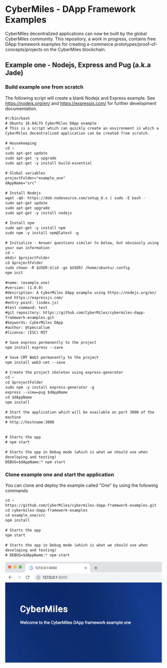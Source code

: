 # CyberMiles - DApp Framework Examples

CyberMiles decentralized applications can now be built by the global CyberMiles community. This repository, a work in progress, contains free DApp framework examples for creating e-commerce prototypes/proof-of-concepts/projects on the CyberMiles blockchain.

## Example one - Nodejs, Express and Pug (a.k.a Jade)

### Build example one from scratch

The following script will create a blank Nodejs and Express example. See https://nodejs.org/en/ and https://expressjs.com/ for further development documentation.

```
#!/bin/bash
# Ubuntu 16.04LTS CyberMiles DApp example
# This is a script which can quickly create an environment in which a CyberMiles decentralized application can be created from scratch.

# Housekeeping
cd ~
sudo apt-get update
sudo apt-get -y upgrade
sudo apt-get -y install build-essential

# Global variables
projectFolder="example_one"
dAppName="src"

# Install Nodejs
wget -qO- https://deb.nodesource.com/setup_8.x | sudo -E bash -
sudo apt-get update
sudo apt-get upgrade
sudo apt-get -y install nodejs

# Install npm
sudo apt-get -y install npm
sudo npm -y install npm@latest -g

# Initialize - Answer questions similar to below, but obviously using your own information
cd ~
mkdir $projectFolder
cd $projectFolder
sudo chown -R $USER:$(id -gn $USER) /home/ubuntu/.config
npm init

#name: (example_one) 
#version: (1.0.0) 
#description: A CyberMiles DApp example using https://nodejs.org/en/ and https://expressjs.com/
#entry point: (index.js) 
#test command: test
#git repository: https://github.com/CyberMiles/cybermiles-dapp-framework-examples.git
#keywords: CyberMiles DApp
#author: @tpmccallum
#license: (ISC) MIT

# Save express permanently to the project
npm install express --save

# Save CMT Web3 permanently to the project
npm install web3-cmt --save

# Create the project skeleton using express-generator
cd ~
cd $projectFolder
sudo npm -y install express-generator -g
express --view=pug $dAppName
cd $dAppName
npm install

# Start the application which will be available on port 3000 of the machine
# http://hostname:3000


# Starts the app 
# npm start

# Starts the app in Debug mode (which is what we should use when developing and testing)
DEBUG=$dAppName:* npm start

```

### Clone example one and start the application

You can clone and deploy the example called "One" by using the following commands

```
cd ~
https://github.com/CyberMiles/cybermiles-dapp-framework-examples.git
cd cybermiles-dapp-framework-examples
cd example_one/src
npm install

# Starts the app 
npm start

# Starts the app in Debug mode (which is what we should use when developing and testing)
# DEBUG=$dAppName:* npm start

```

![Screenshot](https://github.com/CyberMiles/cybermiles-dapp-framework-examples/blob/master/images/example_one_screenshot.png)

